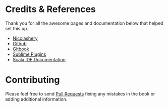 # Credits & References
Thank you for all the awesome pages and documentation below that helped set this up.

- [Nicolashery](https://github.com/nicolashery/mac-dev-setup)
- [Github](https://help.github.com/articles)
- [Gitbook](https://github.com/GitbookIO/gitbook)
- [Sublime Plugins](https://sublime.wbond.net/)
- [Scala IDE Documentation](http://scala-ide.org/docs/user/gettingstarted.html)

# Contributing
Please feel free to send [Pull Requests](https://github.com/joaquin6/mac-setup/pulls) fixing any mistakes in the book or adding additional information.
